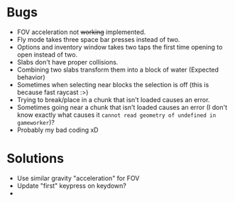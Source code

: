 # Bugs
- FOV acceleration not ~~working~~ implemented.
- Fly mode takes three space bar presses instead of two.
- Options and inventory window takes two taps the first time opening to open instead of two.
- Slabs don't have proper collisions.
- Combining two slabs transform them into a block of water (Expected behavior)
- Sometimes when selecting near blocks the selection is off (this is because fast raycast :>)
- Trying to break/place in a chunk that isn't loaded causes an error.
- Sometimes going near a chunk that isn't loaded causes an error (I don't know exactly what causes it `cannot read geometry of undefined in gameworker`)?
- Probably my bad coding xD

# Solutions
- Use similar gravity "acceleration" for FOV
- Update "first" keypress on keydown?
-